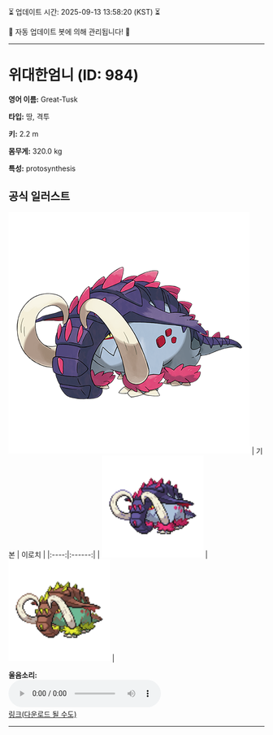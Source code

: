 
⏳ 업데이트 시간: 2025-09-13 13:58:20 (KST) ⏳

🤖 자동 업데이트 봇에 의해 관리됩니다! 🤖

---

# 위대한엄니 (ID: 984)
**영어 이름:** Great-Tusk

**타입:** 땅, 격투

**키:** 2.2 m

**몸무게:** 320.0 kg

**특성:** protosynthesis

## 공식 일러스트
![](https://raw.githubusercontent.com/PokeAPI/sprites/master/sprites/pokemon/other/official-artwork/984.png)
| 기본 | 이로치 |
|:----:|:------:|
| <img src="https://raw.githubusercontent.com/PokeAPI/sprites/master/sprites/pokemon/984.png" width="200"> | <img src="https://raw.githubusercontent.com/PokeAPI/sprites/master/sprites/pokemon/shiny/984.png" width="200"> |

**울음소리:**<br><audio controls src="https://raw.githubusercontent.com/PokeAPI/cries/main/cries/pokemon/latest/984.ogg"></audio><br> [링크(다운로드 될 수도)](https://raw.githubusercontent.com/PokeAPI/cries/main/cries/pokemon/latest/984.ogg)


---
